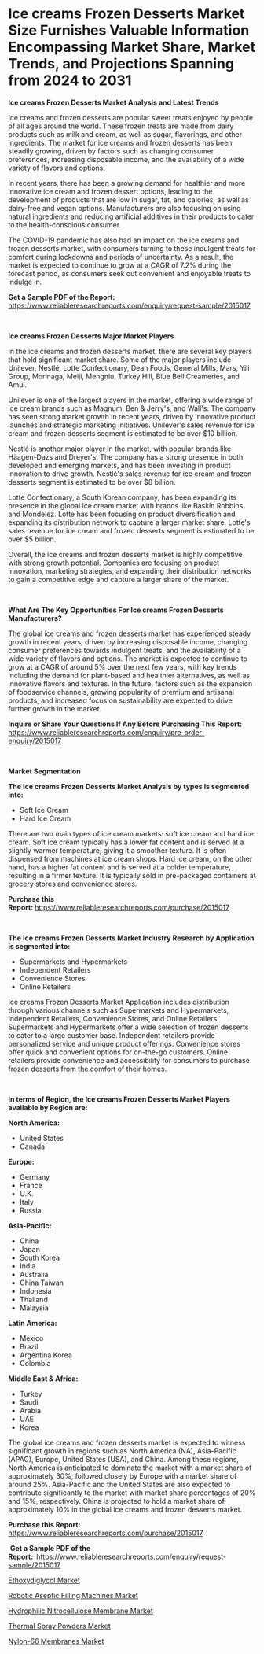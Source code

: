 <p><h1>Ice creams Frozen Desserts Market Size Furnishes Valuable Information Encompassing Market Share, Market Trends, and Projections Spanning from 2024 to 2031</h1></p><p><strong>Ice creams Frozen Desserts Market Analysis and Latest Trends</strong></p>
<p><p>Ice creams and frozen desserts are popular sweet treats enjoyed by people of all ages around the world. These frozen treats are made from dairy products such as milk and cream, as well as sugar, flavorings, and other ingredients. The market for ice creams and frozen desserts has been steadily growing, driven by factors such as changing consumer preferences, increasing disposable income, and the availability of a wide variety of flavors and options.</p><p>In recent years, there has been a growing demand for healthier and more innovative ice cream and frozen dessert options, leading to the development of products that are low in sugar, fat, and calories, as well as dairy-free and vegan options. Manufacturers are also focusing on using natural ingredients and reducing artificial additives in their products to cater to the health-conscious consumer.</p><p>The COVID-19 pandemic has also had an impact on the ice creams and frozen desserts market, with consumers turning to these indulgent treats for comfort during lockdowns and periods of uncertainty. As a result, the market is expected to continue to grow at a CAGR of 7.2% during the forecast period, as consumers seek out convenient and enjoyable treats to indulge in.</p></p>
<p><strong>Get a Sample PDF of the Report:&nbsp;</strong> <a href="https://www.reliableresearchreports.com/enquiry/request-sample/2015017">https://www.reliableresearchreports.com/enquiry/request-sample/2015017</a></p>
<p>&nbsp;</p>
<p><strong>Ice creams Frozen Desserts Major Market Players</strong></p>
<p><p>In the ice creams and frozen desserts market, there are several key players that hold significant market share. Some of the major players include Unilever, Nestlé, Lotte Confectionary, Dean Foods, General Mills, Mars, Yili Group, Morinaga, Meiji, Mengniu, Turkey Hill, Blue Bell Creameries, and Amul. </p><p>Unilever is one of the largest players in the market, offering a wide range of ice cream brands such as Magnum, Ben & Jerry's, and Wall's. The company has seen strong market growth in recent years, driven by innovative product launches and strategic marketing initiatives. Unilever's sales revenue for ice cream and frozen desserts segment is estimated to be over $10 billion.</p><p>Nestlé is another major player in the market, with popular brands like Häagen-Dazs and Dreyer's. The company has a strong presence in both developed and emerging markets, and has been investing in product innovation to drive growth. Nestlé's sales revenue for ice cream and frozen desserts segment is estimated to be over $8 billion.</p><p>Lotte Confectionary, a South Korean company, has been expanding its presence in the global ice cream market with brands like Baskin Robbins and Mondelez. Lotte has been focusing on product diversification and expanding its distribution network to capture a larger market share. Lotte's sales revenue for ice cream and frozen desserts segment is estimated to be over $5 billion.</p><p>Overall, the ice creams and frozen desserts market is highly competitive with strong growth potential. Companies are focusing on product innovation, marketing strategies, and expanding their distribution networks to gain a competitive edge and capture a larger share of the market.</p></p>
<p>&nbsp;</p>
<p><strong>What Are The Key Opportunities For Ice creams Frozen Desserts Manufacturers?</strong></p>
<p><p>The global ice creams and frozen desserts market has experienced steady growth in recent years, driven by increasing disposable income, changing consumer preferences towards indulgent treats, and the availability of a wide variety of flavors and options. The market is expected to continue to grow at a CAGR of around 5% over the next few years, with key trends including the demand for plant-based and healthier alternatives, as well as innovative flavors and textures. In the future, factors such as the expansion of foodservice channels, growing popularity of premium and artisanal products, and increased focus on sustainability are expected to drive further growth in the market.</p></p>
<p><strong>Inquire or Share Your Questions If Any Before Purchasing This Report:</strong> <a href="https://www.reliableresearchreports.com/enquiry/pre-order-enquiry/2015017">https://www.reliableresearchreports.com/enquiry/pre-order-enquiry/2015017</a></p>
<p>&nbsp;</p>
<p><strong>Market Segmentation</strong></p>
<p><strong>The Ice creams Frozen Desserts Market Analysis by types is segmented into:</strong></p>
<p><ul><li>Soft Ice Cream</li><li>Hard Ice Cream</li></ul></p>
<p><p>There are two main types of ice cream markets: soft ice cream and hard ice cream. Soft ice cream typically has a lower fat content and is served at a slightly warmer temperature, giving it a smoother texture. It is often dispensed from machines at ice cream shops. Hard ice cream, on the other hand, has a higher fat content and is served at a colder temperature, resulting in a firmer texture. It is typically sold in pre-packaged containers at grocery stores and convenience stores.</p></p>
<p><strong>Purchase this Report:&nbsp;</strong><a href="https://www.reliableresearchreports.com/purchase/2015017">https://www.reliableresearchreports.com/purchase/2015017</a></p>
<p>&nbsp;</p>
<p><strong>The Ice creams Frozen Desserts Market Industry Research by Application is segmented into:</strong></p>
<p><ul><li>Supermarkets and Hypermarkets</li><li>Independent Retailers</li><li>Convenience Stores</li><li>Online Retailers</li></ul></p>
<p><p>Ice creams Frozen Desserts Market Application includes distribution through various channels such as Supermarkets and Hypermarkets, Independent Retailers, Convenience Stores, and Online Retailers. Supermarkets and Hypermarkets offer a wide selection of frozen desserts to cater to a large customer base. Independent retailers provide personalized service and unique product offerings. Convenience stores offer quick and convenient options for on-the-go customers. Online retailers provide convenience and accessibility for consumers to purchase frozen desserts from the comfort of their homes.</p></p>
<p>&nbsp;</p>
<p><strong>In terms of Region, the Ice creams Frozen Desserts Market Players available by Region are:</strong></p>
<p>
    <p> <strong> North America: </strong>
        <ul>
            <li>United States</li>
            <li>Canada</li>
        </ul>
        </p> 
    <p> <strong> Europe: </strong>
        <ul>
            <li>Germany</li>
            <li>France</li>
            <li>U.K.</li>
            <li>Italy</li>
            <li>Russia</li>
        </ul>
        </p> 
    <p> <strong> Asia-Pacific: </strong>
        <ul>
            <li>China</li>
            <li>Japan</li>
            <li>South Korea</li>
            <li>India</li>
            <li>Australia</li>
            <li>China Taiwan</li>
            <li>Indonesia</li>
            <li>Thailand</li>
            <li>Malaysia</li>
        </ul>
        </p> 
    <p> <strong> Latin America: </strong>
        <ul>
            <li>Mexico</li>
            <li>Brazil</li>
            <li>Argentina Korea</li>
            <li>Colombia</li>
        </ul>
        </p> 
    <p> <strong> Middle East & Africa: </strong>
        <ul>
            <li>Turkey</li>
            <li>Saudi</li>
            <li>Arabia</li>
            <li>UAE</li>
            <li>Korea</li>
        </ul>
    </p>
    </p>
<p><p>The global ice creams and frozen desserts market is expected to witness significant growth in regions such as North America (NA), Asia-Pacific (APAC), Europe, United States (USA), and China. Among these regions, North America is anticipated to dominate the market with a market share of approximately 30%, followed closely by Europe with a market share of around 25%. Asia-Pacific and the United States are also expected to contribute significantly to the market with market share percentages of 20% and 15%, respectively. China is projected to hold a market share of approximately 10% in the global ice creams and frozen desserts market.</p></p>
<p><strong>Purchase this Report: </strong><a href="https://www.reliableresearchreports.com/purchase/2015017">https://www.reliableresearchreports.com/purchase/2015017</a></p>
<p>&nbsp;<strong>Get a Sample PDF of the Report:&nbsp;&nbsp;</strong><a href="https://www.reliableresearchreports.com/enquiry/request-sample/2015017">https://www.reliableresearchreports.com/enquiry/request-sample/2015017</a></p>
<p><strong></strong></p>
<p><p><a href="https://view.publitas.com/reportprime-1/ethoxydiglycol-market-analysis-and-market-size-global-industry-overview-market-segmentation-and-forecast-2024-to-2031/">Ethoxydiglycol Market</a></p><p><a href="https://frill-swim-3cd.notion.site/Robotic-Aseptic-Filling-Machines-Market-Size-Growing-and-Forecasted-for-period-from-2024-2031-and--899fa4409fcb4efa8604d7939876f67b">Robotic Aseptic Filling Machines Market</a></p><p><a href="https://spotless-saver-8fd.notion.site/Hydrophilic-Nitrocellulose-Membrane-Market-Centers-on-Aspects-such-as-Market-Growth-Market-Share-M-5df6185fcc03466bbc441e16f487cf85">Hydrophilic Nitrocellulose Membrane Market</a></p><p><a href="https://view.publitas.com/reportprime-1/thermal-spray-powders-market-size-growth-outlook-from-2024-to-2031-projecting-at-markets-trends-analysis-by-application-regional-outlook-and-revenue/">Thermal Spray Powders Market</a></p><p><a href="https://gentle-editor-9db.notion.site/Nylon-66-Membranes-Market-Size-Evaluating-its-Market-Trends-Growth-and-Projections-2024-2031-fc4ede4df04040c3a3ec4afad4e34549">Nylon-66 Membranes Market</a></p></p>